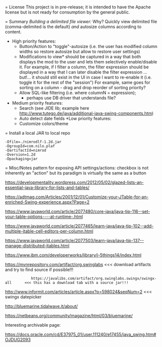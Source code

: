 = License
This project is in pre-release; it is intended to have the Apache license but is not ready for consumption by the general public.

= Summary
*Building a delimited file viewer:* 
Why?  Quickly view delimited file (comma-delimited is the default) 
      *and* autosize columns according to content.
* High priority features:
  * Button/Action to "toggle"-autosize (i.e. the user has modified column widths so restore autosize but allow to restore user settings)
  * Modifications to view* should be captured in a way that both displays the mod to the user and lets them selectively enable/disable it.
    For example, if I filter a column, the filter expression should be displayed in a way that I can later disable the filter expression
    ... but!... it should still exist in the UI in case I want to re-enable it (i.e. toggle it for the rest of the "session")
    For example, same goes for sorting on a column
        - drag and drop reorder of sorting priority?
  * Allow SQL-like filtering (i.e. where columnN = expression); 
    - perhaps use DB driver that understands file?
* Medium priority features:
  * Search (see JIDE lib; example here http://www.tutego.de/java/additional-java-swing-components.htm)
  * Auto detect date fields
*Low priority features:
  * Customize colors/theme

= Install a local JAR to local repo
```mvn install:install-file 
-Dfile=./nimrodlf-1.2d.jar 
-DgroupId=com.nilo.plaf 
-DartifactId=nimrod 
-Dversion=1.2d 
-Dpackaging=jar
```

= Misc/Notes
pattern for exposing API settings/actions:
checkbox is not inherently an "action" but its paradigm is virtually the same as a button






 

https://developmentality.wordpress.com/2012/05/02/glazed-lists-an-essential-java-library-for-lists-and-tables/

https://adtmag.com/Articles/2001/12/01/Customize-your-JTable-for-an-enriched-Swing-experience.aspx?Page=2

 

https://www.javaworld.com/article/2077480/core-java/java-tip-116--set-your-table-options----at-runtime-.html

https://www.javaworld.com/article/2077465/learn-java/java-tip-102--add-multiple-jtable-cell-editors-per-column.html

https://www.javaworld.com/article/2077503/learn-java/java-tip-137--manage-distributed-jtables.html

 

https://www.ibm.com/developerworks/library/j-5things14/index.html

https://mvnrepository.com/artifact/org.swinglabs <<< download artifacts and try to find source if possible!!!

                https://javalibs.com/artifact/org.swinglabs.swingx/swingx-all      <<< this has a download tab with a source jar!!!

http://www.informit.com/articles/article.aspx?p=598024&seqNum=2 <<< swingx datepicker

 

http://bluemarine.tidalwave.it/about/

https://netbeans.org/community/magazine/html/03/bluemarine/

 

Interesting archivable page:

https://docs.oracle.com/cd/E37975_01/user.111240/e17455/java_swing.htm#OJDUG2093

 
